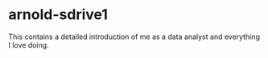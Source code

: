 # arnold-sdrive1
This contains a detailed introduction of me as a data analyst and everything I love doing. 
